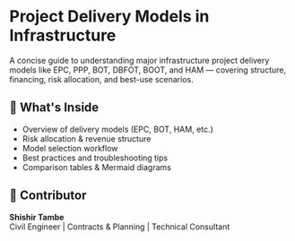 # Project Delivery Models in Infrastructure

A concise guide to understanding major infrastructure project delivery models like EPC, PPP, BOT, DBFOT, BOOT, and HAM — covering structure, financing, risk allocation, and best-use scenarios.

## 📘 What's Inside

- Overview of delivery models (EPC, BOT, HAM, etc.)
- Risk allocation & revenue structure
- Model selection workflow
- Best practices and troubleshooting tips
- Comparison tables & Mermaid diagrams

## 👤 Contributor

**Shishir Tambe**  
Civil Engineer | Contracts & Planning | Technical Consultant  
